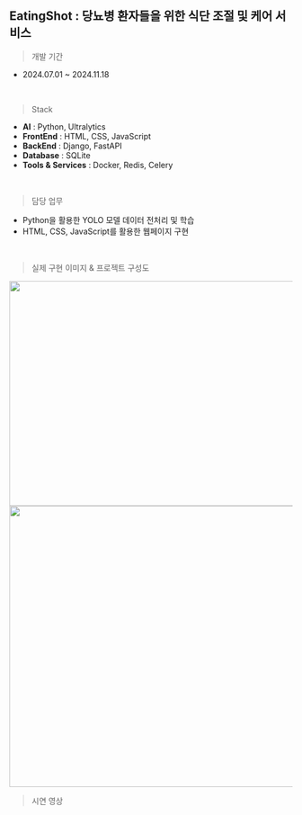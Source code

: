 ## EatingShot : 당뇨병 환자들을 위한 식단 조절 및 케어 서비스

> 개발 기간 
- 2024.07.01 ~ 2024.11.18
<br>

> Stack
- **AI** : Python, Ultralytics
- **FrontEnd** :  HTML, CSS, JavaScript
- **BackEnd** : Django, FastAPI 
- **Database** : SQLite 
- **Tools & Services** : Docker, Redis, Celery
<br>

> 담당 업무
- Python을 활용한 YOLO 모델 데이터 전처리 및 학습
- HTML, CSS, JavaScript를 활용한 웹페이지 구현
<br>

> 실제 구현 이미지 & 프로젝트 구성도

<img src="https://github.com/user-attachments/assets/97465d90-0a8c-464a-839a-9bb8daac97c4"  width="800" height="400"/>
<img src="https://github.com/user-attachments/assets/90bf7f67-8cc6-457d-bd7f-d6c7de17f7fc"  width="800" height="500"/>

> 시연 영상
